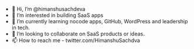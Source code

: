 - 👋 Hi, I’m @himanshusachdeva
- 👀 I’m interested in building SaaS apps
- 🌱 I’m currently learning nocode apps, GitHub, WordPress and leadership in tech.
- 💞️ I’m looking to collaborate on SaaS products or ideas.
- 📫 How to reach me - twitter.com/HimanshuSachdva

<!---
himanshusachdeva/himanshusachdeva is a ✨ special ✨ repository because its `README.md` (this file) appears on your GitHub profile.
You can click the Preview link to take a look at your changes.
--->
